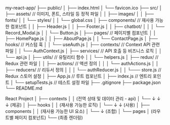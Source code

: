 my-react-app/
├── public/
│   ├── index.html
│   └── favicon.ico
├── src/
│   ├── assets/           // 이미지, 폰트, 스타일 등 정적 파일
│   │   ├── images/
│   │   ├── fonts/
│   │   └── styles/
│   │       └── global.css
│   ├── components/       // 재사용 가능한 컴포넌트
│   │   ├── Header.js
│   │   ├── Footer.js
│   │   ├── chatbot/
│   │   │   └── Record_Modal.js
│   │   └── Button.js
│   ├── pages/            // 페이지별 컴포넌트
│   │   ├── HomePage.js
│   │   ├── AboutPage.js
│   │   └── ContactPage.js
│   ├── hooks/            // 커스텀 훅
│   │   └── useAuth.js
│   ├── contexts/         // Context API 관련 파일
│   │   └── AuthContext.js
│   ├── services/         // API 호출 등 비즈니스 로직
│   │   └── api.js
│   ├── utils/            // 유틸리티 함수
│   │   └── helpers.js
│   ├── redux/            // Redux 관련 파일
│   │   ├── actions/      // 액션 정의
│   │   │   └── authActions.js
│   │   ├── reducers/     // 리듀서 정의
│   │   │   └── authReducer.js
│   │   └─── store.js      // Redux 스토어 설정
│   ├── App.js            // 루트 컴포넌트
│   ├── index.js          // 엔트리 포인트
│   └── setupTests.js     // 테스트 설정 파일
├── .gitignore
├── package.json
└── README.md



React Project
│
├── contexts
│   │   (전역 상태 및 데이터 관리 - api)
│   └── ↓ ↓ ↓ (제공)
│
├── hooks
│   │   (재사용 가능한 로직)
│   └── ↓ ↓ (사용)
│
├── components
│   │   (재사용 가능한 UI 요소)
│   └── ↓ (조합)
│
└── pages
    │   (라우트별 페이지 컴포넌트)
    └── (최종 렌더링)